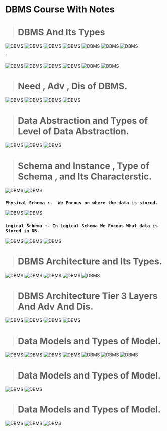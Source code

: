# DBMS Course With Notes

> # DBMS And Its Types

![ DBMS ](./assets/dbms-series-2/LC-1_page-0001.jpg)
![ DBMS ](./assets/dbms-series-2/LC-1_page-0002.jpg)
![ DBMS ](./assets/dbms-series-2/LC-1_page-0003.jpg)
![ DBMS ](./assets/dbms-series-2/LC-1_page-0004.jpg)
![ DBMS ](./assets/dbms-series-2/LC-1_page-0005.jpg)
![ DBMS ](./assets/dbms-series-2/LC-1_page-0006.jpg)
![ DBMS ](./assets/dbms-series-2/LC-1_page-0007.jpg)


`

![ DBMS ](./assets/DBMS%203/dbms%20series-1_page-0001.jpg)
![ DBMS ](./assets/DBMS%203/dbms%20series-1_page-0002.jpg)
![ DBMS ](./assets/DBMS%203/dbms%20series-1_page-0003.jpg)
![ DBMS ](./assets/DBMS%204/Lecture%205_page-0001.jpg)
![ DBMS ](./assets/DBMS%204/Lecture%205_page-0002.jpg)
![ DBMS ](./assets/DBMS%204/Lecture%205_page-0003.jpg)

> # Need , Adv , Dis of DBMS.

![ DBMS ](./assets/DBMS%206//Lec%206_page-0001.jpg)
![ DBMS ](./assets/DBMS%206//Lec%206_page-0002.jpg)
![ DBMS ](./assets/DBMS%206//Lec%206_page-0003.jpg)
![ DBMS ](./assets/DBMS%206//Lec%206_page-0004.jpg)

> # Data Abstraction and Types of Level of Data Abstraction.

![ DBMS ](./assets/DBMS%207/dbms%20series_page-0001.jpg)
![ DBMS ](./assets/DBMS%207/dbms%20series_page-0002.jpg)
![ DBMS ](./assets/DBMS%207/dbms%20series_page-0003.jpg)

> #  Schema and Instance , Type of Schema , and Its Characterstic.

![ DBMS ](./assets/DBMS%208/dbms%20series_page-0001.jpg)
![ DBMS ](./assets/DBMS%208/dbms%20series_page-0002.jpg)

### `Physical Schema :-  We Focous on where the data is stored.   `

![ DBMS ](./assets/DBMS%208/dbms%20series_page-0003.jpg)
![ DBMS ](./assets/DBMS%208/dbms%20series_page-0004.jpg)
### `Logical Schema :- In Logical Schema We Focous What data is Stored in DB.   `
![ DBMS ](./assets/DBMS%208/dbms%20series_page-0005.jpg)
![ DBMS ](./assets/DBMS%208/dbms%20series_page-0006.jpg)
![ DBMS ](./assets/DBMS%208/dbms%20series_page-0007.jpg)

> #  DBMS Architecture and Its Types.
![ DBMS ](./assets/DBMS%209/dbms%20series%207.48.16%20PM_page-0001.jpg)
![ DBMS ](./assets/DBMS%209/dbms%20series%207.48.16%20PM_page-0002.jpg)
![ DBMS ](./assets/DBMS%209/dbms%20series%207.48.16%20PM_page-0003.jpg)
![ DBMS ](./assets/DBMS%209/dbms%20series%207.48.16%20PM_page-0004.jpg)
![ DBMS ](./assets/DBMS%209/dbms%20series%207.48.16%20PM_page-0005.jpg)





> #  DBMS Architecture Tier 3 Layers And Adv And Dis.

![ DBMS ](./assets/DBMS%2010/dbms%20series-1_page-0001.jpg)
![ DBMS ](./assets/DBMS%2010/dbms%20series-1_page-0002.jpg)
![ DBMS ](./assets/DBMS%2010/dbms%20series-1_page-0003.jpg)
![ DBMS ](./assets/DBMS%2010/dbms%20series-1_page-0004.jpg)


> #  Data Models and Types of Model.

![ DBMS ](./assets/DBMS%2011/dbms%20series-2_page-0001.jpg)
![ DBMS ](./assets/DBMS%2011/dbms%20series-2_page-0002.jpg)
![ DBMS ](./assets/DBMS%2011/dbms%20series-2_page-0003.jpg)
![ DBMS ](./assets/DBMS%2011/dbms%20series-2_page-0004.jpg)
![ DBMS ](./assets/DBMS%2011/dbms%20series-2_page-0005.jpg)
![ DBMS ](./assets/DBMS%2011/dbms%20series-2_page-0006.jpg)
![ DBMS ](./assets/DBMS%2011/dbms%20series-2_page-0007.jpg)

> #  Data Models and Types of Model.

![ DBMS ](./assets/DBMS%2012/dbms%20series-1_page-0001.jpg)
![ DBMS ](./assets/DBMS%2012/dbms%20series-1_page-0002.jpg)

> #  Data Models and Types of Model.
![ DBMS ](./assets/DBMS%2013/dbms%20series_page-0001.jpg)
![ DBMS ](./assets/DBMS%2013/dbms%20series_page-0002.jpg)
![ DBMS ](./assets/DBMS%2013/dbms%20series_page-0003.jpg)






